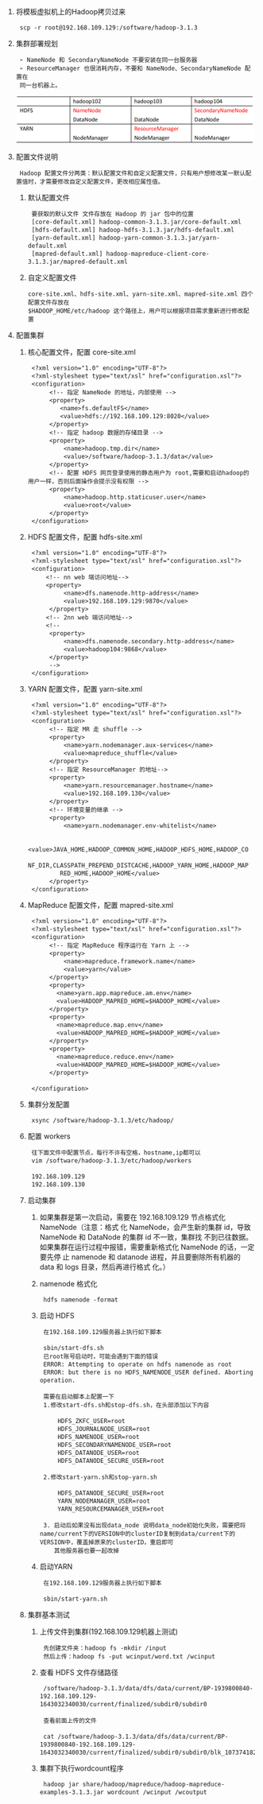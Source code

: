 1) 将模板虚拟机上的Hadoop拷贝过来
        
        scp -r root@192.168.109.129:/software/hadoop-3.1.3
        
2) 集群部署规划

        ➢ NameNode 和 SecondaryNameNode 不要安装在同一台服务器
        ➢ ResourceManager 也很消耗内存，不要和 NameNode、SecondaryNameNode 配置在
        同一台机器上。
        
     ![](.完全分布式开发集群_images/de71e938.png)
     
3) 配置文件说明

        Hadoop 配置文件分两类：默认配置文件和自定义配置文件，只有用户想修改某一默认配置值时，才需要修改自定义配置文件，更改相应属性值。
        
    1) 默认配置文件
    
            要获取的默认文件 文件存放在 Hadoop 的 jar 包中的位置
            [core-default.xml] hadoop-common-3.1.3.jar/core-default.xml
            [hdfs-default.xml] hadoop-hdfs-3.1.3.jar/hdfs-default.xml
            [yarn-default.xml] hadoop-yarn-common-3.1.3.jar/yarn-default.xml
            [mapred-default.xml] hadoop-mapreduce-client-core-3.1.3.jar/mapred-default.xml
            
    2)  自定义配置文件
       
            core-site.xml、hdfs-site.xml、yarn-site.xml、mapred-site.xml 四个配置文件存放在
            $HADOOP_HOME/etc/hadoop 这个路径上，用户可以根据项目需求重新进行修改配置
            
4) 配置集群
        
    1) 核心配置文件，配置 core-site.xml
        
            <?xml version="1.0" encoding="UTF-8"?>
            <?xml-stylesheet type="text/xsl" href="configuration.xsl"?>
            <configuration>
                 <!-- 指定 NameNode 的地址，内部使用 -->
                 <property>
                    <name>fs.defaultFS</name>
                    <value>hdfs://192.168.109.129:8020</value>
                 </property>
                 <!-- 指定 hadoop 数据的存储目录 -->
                 <property>
                     <name>hadoop.tmp.dir</name>
                     <value>/software/hadoop-3.1.3/data</value>
                 </property>
                 <!-- 配置 HDFS 网页登录使用的静态用户为 root,需要和启动hadoop的用户一样，否则后面操作会提示没有权限 -->
                 <property>
                     <name>hadoop.http.staticuser.user</name>
                     <value>root</value>
                 </property>
            </configuration>
            
    2) HDFS 配置文件，配置 hdfs-site.xml
            
            <?xml version="1.0" encoding="UTF-8"?>
            <?xml-stylesheet type="text/xsl" href="configuration.xsl"?>
            <configuration>
                <!-- nn web 端访问地址-->
                <property>
                     <name>dfs.namenode.http-address</name>
                     <value>192.168.109.129:9870</value>
                 </property>
                <!-- 2nn web 端访问地址-->
                <!-- 
                 <property>
                     <name>dfs.namenode.secondary.http-address</name>
                     <value>hadoop104:9868</value>
                 </property>
                 -->
            </configuration>
            
    3) YARN 配置文件，配置 yarn-site.xml
    
            <?xml version="1.0" encoding="UTF-8"?>
            <?xml-stylesheet type="text/xsl" href="configuration.xsl"?>
            <configuration>
                 <!-- 指定 MR 走 shuffle -->
                 <property>
                     <name>yarn.nodemanager.aux-services</name>
                     <value>mapreduce_shuffle</value>
                 </property>
                 <!-- 指定 ResourceManager 的地址-->
                 <property>
                     <name>yarn.resourcemanager.hostname</name>
                     <value>192.168.109.130</value>
                 </property>
                 <!-- 环境变量的继承 -->
                 <property>
                     <name>yarn.nodemanager.env-whitelist</name>
                     
                    <value>JAVA_HOME,HADOOP_COMMON_HOME,HADOOP_HDFS_HOME,HADOOP_CO
                    NF_DIR,CLASSPATH_PREPEND_DISTCACHE,HADOOP_YARN_HOME,HADOOP_MAP
                    RED_HOME,HADOOP_HOME</value>
                 </property>
            </configuration>
            
    4) MapReduce 配置文件，配置 mapred-site.xml
            
            <?xml version="1.0" encoding="UTF-8"?>
            <?xml-stylesheet type="text/xsl" href="configuration.xsl"?>
            <configuration>
                 <!-- 指定 MapReduce 程序运行在 Yarn 上 -->
                 <property>
                     <name>mapreduce.framework.name</name>
                     <value>yarn</value>
                 </property>
                 <property>
                   <name>yarn.app.mapreduce.am.env</name>
                   <value>HADOOP_MAPRED_HOME=$HADOOP_HOME</value>
                 </property>
                 <property>
                   <name>mapreduce.map.env</name>
                   <value>HADOOP_MAPRED_HOME=$HADOOP_HOME</value>
                 </property>
                 <property>
                   <name>mapreduce.reduce.env</name>
                   <value>HADOOP_MAPRED_HOME=$HADOOP_HOME</value>
                 </property>

            </configuration>
            
    5) 集群分发配置
            
            xsync /software/hadoop-3.1.3/etc/hadoop/
   
    6) 配置 workers
            
            往下面文件中配置节点，每行不许有空格，hostname,ip都可以
            vim /software/hadoop-3.1.3/etc/hadoop/workers
            
            192.168.109.129
            192.168.109.130
         
    7) 启动集群
            
        1)  如果集群是第一次启动，需要在 192.168.109.129 节点格式化 NameNode（注意：格式
            化 NameNode，会产生新的集群 id，导致 NameNode 和 DataNode 的集群 id 不一致，集群找
            不到已往数据。如果集群在运行过程中报错，需要重新格式化 NameNode 的话，一定要先停 止 namenode 和 datanode 进程，并且要删除所有机器的 data 和 logs 目录，然后再进行格式
            化。）
        2) namenode 格式化
                
                hdfs namenode -format
                
        3) 启动 HDFS
        
                在192.168.109.129服务器上执行如下脚本
                
                sbin/start-dfs.sh
                已root账号启动时，可能会遇到下面的错误
                ERROR: Attempting to operate on hdfs namenode as root
                ERROR: but there is no HDFS_NAMENODE_USER defined. Aborting operation.
                
                需要在启动脚本上配置一下
                1.修改start-dfs.sh和stop-dfs.sh，在头部添加以下内容
                    
                    HDFS_ZKFC_USER=root
                    HDFS_JOURNALNODE_USER=root
                    HDFS_NAMENODE_USER=root
                    HDFS_SECONDARYNAMENODE_USER=root
                    HDFS_DATANODE_USER=root
                    HDFS_DATANODE_SECURE_USER=root
                
                2.修改start-yarn.sh和stop-yarn.sh
                    
                    HDFS_DATANODE_SECURE_USER=root
                    YARN_NODEMANAGER_USER=root
                    YARN_RESOURCEMANAGER_USER=root
                    
                3. 启动后如果没有出现data_node 说明data_node初始化失败，需要把将name/current下的VERSION中的clusterID复制到data/current下的VERSION中，覆盖掉原来的clusterID，重启即可
                   其他服务器也要一起改掉
        
        4) 启动YARN
        
                在192.168.109.129服务器上执行如下脚本
                
                sbin/start-yarn.sh
                
    8) 集群基本测试
        
        1) 上传文件到集群(192.168.109.129机器上测试)
                
                先创建文件夹：hadoop fs -mkdir /input
                然后上传：hadoop fs -put wcinput/word.txt /wcinput
                
        2) 查看 HDFS 文件存储路径
                
                /software/hadoop-3.1.3/data/dfs/data/current/BP-1939800840-192.168.109.129-1643032340030/current/finalized/subdir0/subdir0
                
                查看前面上传的文件
                
                cat /software/hadoop-3.1.3/data/dfs/data/current/BP-1939800840-192.168.109.129-1643032340030/current/finalized/subdir0/subdir0/blk_1073741825
                
        3) 集群下执行wordcount程序
            
                hadoop jar share/hadoop/mapreduce/hadoop-mapreduce-examples-3.1.3.jar wordcount /wcinput /wcoutput